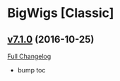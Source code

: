 # BigWigs [Classic]

## [v7.1.0](https://github.com/BigWigsMods/BigWigs_Classic/tree/v7.1.0) (2016-10-25) [](#top)
[Full Changelog](https://github.com/BigWigsMods/BigWigs_Classic/compare/v7.0.3...v7.1.0)

-   bump toc  
